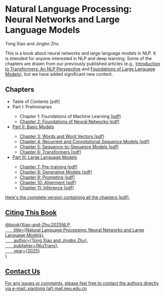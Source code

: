 # Natural Language Processing:<br>Neural Networks and Large Language Models

Tong Xiao and Jingbo Zhu

This is a book about neural networks and large language models in NLP. It is intended for anyone interested in NLP and deep learning. Some of the chapters are drawn from our previously published articles (e.g., [Introduction to Transformers: An NLP Perspective](https://arxiv.org/abs/2311.17633) and  [Foundations of Large Language Models](https://arxiv.org/abs/2501.09223)), but we have added significant new content.

## Chapters

<ul>
<li>Table of Contents [pdf]</li>
<li>Part I: Preliminaries</li>
	<ul>
	<li>Chapter 1: Foundations of Machine Learning <a href="./nlp-book-chapter/nlp-book-chapter1.pdf" target="_blank">[pdf]</li>
	<li>Chapter 2: Foundations of Neural Networks <a href="./nlp-book-chapter/nlp-book-chapter2.pdf" target="_blank">[pdf]</li>
	</ul>
<li>Part II: Basic Models</li>
	<ul>
	<li>Chapter 3: Words and Word Vectors <a href="./nlp-book-chapter/nlp-book-chapter3.pdf" target="_blank">[pdf]</li>
	<li>Chapter 4: Recurrent and Convolutional Sequence Models <a href="./nlp-book-chapter/nlp-book-chapter4.pdf" target="_blank">[pdf]</li>
	<li>Chapter 5: Sequence-to-Sequence Models <a href="./nlp-book-chapter/nlp-book-chapter5.pdf" target="_blank">[pdf]</li>
	<li>Chapter 6: Transformers <a href="./nlp-book-chapter/nlp-book-chapter6.pdf" target="_blank">[pdf]</li>
	</ul>
<li>Part III: Large Language Models</li>
	<ul>
	<li>Chapter 7: Pre-training <a href="./nlp-book-chapter/nlp-book-chapter7.pdf" target="_blank">[pdf]</li>
	<li>Chapter 8: Generative Models <a href="./nlp-book-chapter/nlp-book-chapter8.pdf" target="_blank">[pdf]</li>
	<li>Chapter 9: Prompting <a href="./nlp-book-chapter/nlp-book-chapter9.pdf" target="_blank">[pdf]</li>
	<li>Chapter 10: Alignment <a href="./nlp-book-chapter/nlp-book-chapter10.pdf" target="_blank">[pdf]</li>
	<li>Chapter 11: Inference <a href="./nlp-book-chapter/nlp-book-chapter11.pdf" target="_blank">[pdf]</li>
	</ul>
</ul>

Here's the complete version containing all the chapters <a href="./nlp-book.pdf" target="_blank">[pdf].

## Citing This Book

@book{Xiao-and-Zhu:2025NLP,<br>
&ensp;&ensp;&ensp;&ensp;title={Natural Language Processing: Neural Networks and Large Language Models},<br>
&ensp;&ensp;&ensp;&ensp;author={Tong Xiao and Jingbo Zhu},<br>
&ensp;&ensp;&ensp;&ensp;publisher={NiuTrans},<br>
&ensp;&ensp;&ensp;&ensp;year={2025}<br>
}

## Contact Us

For any issues or comments, please feel free to contact the authors directly via e-mail: xiaotong [at] mail.neu.edu.cn
